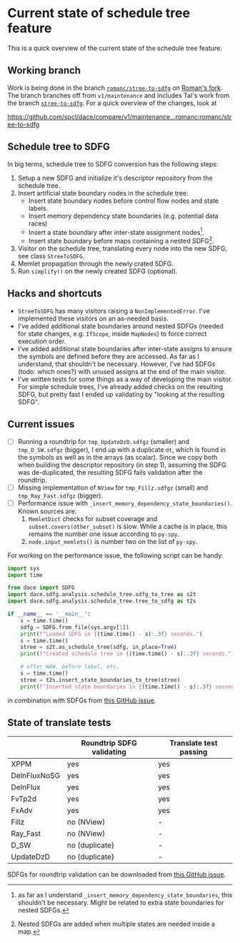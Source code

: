 # Current state of schedule tree feature

This is a quick overview of the current state of the schedule tree feature.

## Working branch

Work is being done in the branch [`romanc/stree-to-sdfg`](https://github.com/romanc/dace/tree/romanc/stree-to-sdfg) on [Roman's fork](https://github.com/romanc/dace). The branch branches off from `v1/maintenance` and includes Tal's work from the branch [`stree-to-sdfg`](https://github.com/spcl/dace/tree/stree-to-sdfg). For a quick overview of the changes, look at

<https://github.com/spcl/dace/compare/v1/maintenance...romanc:romanc/stree-to-sdfg>

## Schedule tree to SDFG

In big terms, schedule tree to SDFG conversion has the following steps:

1. Setup a new SDFG and initialize it's descriptor repository from the schedule tree.
2. Insert artificial state boundary nodes in the schedule tree:
    - Insert state boundary nodes before control flow nodes and state labels.
    - Insert memory dependency state boundaries (e.g. potential data races)
    - Insert a state boundary after inter-state assignment nodes[^1].
    - Insert state boundary before maps containing a nested SDFG[^2].
3. Visitor on the schedule tree, translating every node into the new SDFG, see class `StreeToSDFG`.
4. Memlet propagation through the newly crated SDFG.
5. Run `simplify()` on the newly created SDFG (optional).

## Hacks and shortcuts

- `StreeToSDFG` has many visitors raising a `NonImplementedError`. I've implemented these visitors on an as-needed basis.
- I've added additional state boundaries around nested SDFGs (needed for state changes, e.g. `IfScope`, inside `MapNodes`) to force correct execution order.
- I've added additional state boundaries after inter-state assigns to ensure the symbols are defined before they are accessed. As far as I understand, that shouldn't be necessary. However, I've had SDFGs (todo: which ones?) with unused assigns at the end of the main visitor.
- I've written tests for some things as a way of developing the main visitor. For simple schedule trees, I've already added checks on the resulting SDFG, but pretty fast I ended up validating by "looking at the resulting SDFG".

## Current issues

- [ ] Running a roundtrip for `tmp_UpdateDzD.sdfgz` (smaller) and `tmp_D_SW.sdfgz` (bigger), I end up with a duplicate `dt`, which is found in the symbols as well as in the arrays (as scalar). Since we copy both when building the descriptor repository (in step 1), assuming the SDFG was de-duplicated, the resulting SDFG  fails validation after the roundtrip.
- [ ] Missing implementation of `NView` for `tmp_Fillz.sdfgz` (small) and `tmp_Ray_Fast.sdfgz` (bigger).
- [ ] Performance issue with `_insert_memory_dependency_state_boundaries()`. Known sources are:
    1. `MemletDict` checks for subset coverage and `subset.covers(other_subset)` is slow. While a cache is in place, this remains the number one issue according to `py-spy`.
    2. `node.input_memlets()` is number two on the list of `py-spy`.

For working on the performance issue, the following script can be handy:

```py
import sys
import time

from dace import SDFG
import dace.sdfg.analysis.schedule_tree.sdfg_to_tree as s2t
import dace.sdfg.analysis.schedule_tree.tree_to_sdfg as t2s

if __name__ == '__main__':
    s = time.time()
    sdfg = SDFG.from_file(sys.argv[1])
    print(f"Loaded SDFG in {(time.time() - s):.3f} seconds.")
    s = time.time()
    stree = s2t.as_schedule_tree(sdfg, in_place=True)
    print(f"Created schedule tree in {(time.time() - s):.3f} seconds.")

    # after WAW, before label, etc.
    s = time.time()
    stree = t2s.insert_state_boundaries_to_tree(stree)
    print(f"Inserted state boundaries in {(time.time() - s):.3f} seconds.")
```

in combination with SDFGs from [this GitHub issue](https://github.com/GEOS-ESM/NDSL/issues/6#issuecomment-2743978233).

## State of translate tests

|              | Roundtrip SDFG validating | Translate test passing |
| ------------ | ------------------------- | ---------------------- |
| XPPM         | yes                       | yes                    |
| DelnFluxNoSG | yes                       | yes                    |
| DelnFlux     | yes                       | yes                    |
| FvTp2d       | yes                       | yes                    |
| FxAdv        | yes                       | yes                    |
| Fillz        | no (NView)                |  -                     |
| Ray_Fast     | no (NView)                |  -                     |
| D_SW         | no (duplicate)            |  -                     |
| UpdateDzD    | no (duplicate)            |  -                     |

SDFGs for roundtrip validation can be downloaded from [this GitHub issue](https://github.com/GEOS-ESM/NDSL/issues/6#issuecomment-2743978233).

[^1]: as far as I understand `_insert_memory_dependency_state_boundaries`, this shouldn't be necessary. Might be related to extra state boundaries for nested SDFGs.
[^2]: Nested SDFGs are added when multiple states are needed inside a map.
